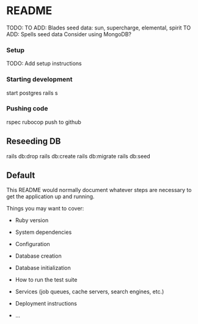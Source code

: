 # README

TODO:
TO ADD: Blades seed data: sun, supercharge, elemental, spirit
TO ADD: Spells seed data
Consider using MongoDB?

### Setup

TODO: Add setup instructions

### Starting development

start postgres
rails s

### Pushing code

rspec
rubocop
push to github

## Reseeding DB

rails db:drop
rails db:create
rails db:migrate
rails db:seed

## Default

This README would normally document whatever steps are necessary to get the
application up and running.

Things you may want to cover:

* Ruby version

* System dependencies

* Configuration

* Database creation

* Database initialization

* How to run the test suite

* Services (job queues, cache servers, search engines, etc.)

* Deployment instructions

* ...

